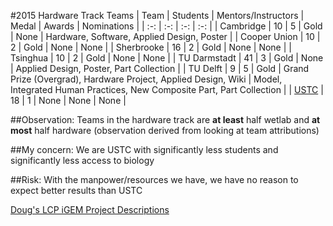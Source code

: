 #2015 Hardware Track Teams
| Team | Students | Mentors/Instructors | Medal | Awards | Nominations |
| :-: | :-: | :-: | :-: | 
| Cambridge | 10 | 5 | Gold | None | Hardware, Software, Applied Design, Poster |
| Cooper Union | 10 | 2 | Gold | None | None |
| Sherbrooke | 16 | 2 | Gold | None | None |
| Tsinghua | 10 | 2 | Gold | None | None |
| TU Darmstadt | 41 | 3 | Gold | None | Applied Design, Poster, Part Collection |
| TU Delft | 9 | 5 | Gold | Grand Prize (Overgrad), Hardware Project, Applied Design, Wiki | Model, Integrated Human Practices, New Composite Part, Part Collection |
| [USTC](http://2015.igem.org/Team:USTC) | 18 | 1 | None | None | None |

##Observation: 
Teams in the hardware track are **at least** half wetlab and **at most** half hardware (observation derived from looking at team attributions)

##My concern: 
We are USTC with significantly less students and significantly less access to biology

##Risk: 
With the manpower/resources we have, we have no reason to expect better results than USTC

[Doug's LCP iGEM Project Descriptions](/iGEM/Densmore_LivingComputingProject_UROP_2016.docx)
